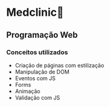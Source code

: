 # Medclinic💉

## Programação Web

### Conceitos utilizados
- Criação de páginas com estilização
- Manipulação de DOM
- Eventos com JS
- Forms
- Animação
- Validação com JS
